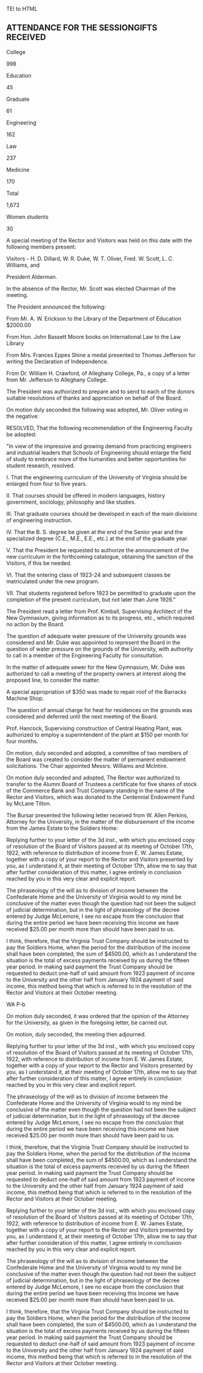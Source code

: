  TEI to HTML

ATTENDANCE FOR THE SESSIONGIFTS RECEIVED
----------------------------------------

College

998

Education

45

Graduate

61

Engineering

162

Law

237

Medicine

170

Total

1,673

Women students

30

A special meeting of the Rector and Visitors was held on this date with the following members present:

Visitors - H. D. Dillard, W. R. Duke, W. T. Oliver, Fred. W. Scott, L. C. Williams, and

President Alderman.

In the absence of the Rector, Mr. Scott was elected Chairman of the meeting.

The President announced the following:

From Mr. A. W. Erickson to the Library of the Department of Education $2000.00

From Hon. John Bassett Moore books on International Law to the Law Library

From Mrs. Frances Eppes Shine a medal presented to Thomas Jefferson for writing the Declaration of Independence.

From Dr. William H. Crawford, of Alleghany College, Pa., a copy of a letter from Mr. Jefferson to Alleghany College.

The President was authorized to prepare and to send to each of the donors suitable resolutions of thanks and appreciation on behalf of the Board.

On motion duly seconded the following was adopted, Mr. Oliver voting in the negative:

RESOLVED, That the following recommendation of the Engineering Faculty be adopted:

"In view of the impressive and growing demand from practicing engineers and industrial leaders that Schools of Engineering should enlarge the field of study to embrace more of the humanities and better opportunities for student research, resolved.

I. That the engineering curriculum of the University of Virginia should be enlarged from four to five years.

II. That courses should be offered in modern languages, history government, sociology, philosophy and like studies.

III. That graduate courses should be developed in each of the main divisions of engineering instruction.

IV. That the B. S. degree be given at the end of the Senior year and the specialized degree (C.E., M.E., E.E., etc.) at the end of the graduate year.

V. That the President be requested to authorize the announcement of the new curriculum in the forthcoming catalogue, obtaining the sanction of the Visitors, if this be needed.

VI. That the entering class of 1923-24 and subsequent classes be matriculated under the new program.

VII. That students registered before 1923 be permitted to graduate upon the completion of the present curriculum, but not later than June 1926."

The President read a letter from Prof. Kimball, Supervising Architect of the New Gymnasium, giving information as to its progress, etc., which required no action by the Board.

The question of adequate water pressure of the University grounds was considered and Mr. Duke was appointed to represent the Board in the question of water pressure on the grounds of the University, with authority to call in a member of the Engineering Faculty for consultation.

In the matter of adequate sewer for the New Gymnasium, Mr. Duke was authorized to call a meeting of the property owners at interest along the proposed line, to consider the matter.

A special appropriation of $350 was made to repair roof of the Barracks Machine Shop.

The question of annual charge for heat for residences on the grounds was considered and deferred until the next meeting of the Board.

Prof. Hancock, Supervising construction of Central Heating Plant, was authorized to employ a superintendent of the plant at $150 per month for four months.

On motion, duly seconded and adopted, a committee of two members of the Board was created to consider the matter of permanent endowment solicitations. The Chair appointed Messrs. Williams and McIntire.

On motion duly seconded and adopted, The Rector was authorized to transfer to the Alumni Board of Trustees a certificate for five shares of stock of the Commerce Bank and Trust Company standing in the name of the Rector and Visitors, which was donated to the Centennial Endowment Fund by McLane Tilton.

The Bursar presented the following letter received from W. Allen Perkins, Attorney for the University, in the matter of the disbursement of the income from the James Estate to the Soldiers Home:

Replying further to your letter of the 3d inst., with which you enclosed copy of resolution of the Board of Visitors passed at its meeting of October 17th, 1922, with reference to distribution of income from E. W. James Estate, together with a copy of your report to the Rector and Visitors presented by you, as I understand it, at their meeting of October 17th, allow me to say that after further consideration of this matter, I agree entirely in conclusion reached by you in this very clear and explicit report.

The phraseology of the will as to division of income between the Confederate Home and the University of Virginia would to my mind be conclusive of the matter even though the question had not been the subject of judicial determination, but in the light of phraseology of the decree entered by Judge McLemore, I see no escape from the conclusion that during the entire period we have been receiving this income we have received $25.00 per month more than should have been paid to us.

I think, therefore, that the Virginia Trust Company should be instructed to pay the Soldiers Home, when the period for the distribution of the income shall have been completed, the sum of $4500.00, which as I understand the situation is the total of excess payments received by us during the fifteen year period. In making said payment the Trust Company should be requested to deduct one-half of said amount from 1923 payment of income to the University and the other half from January 1924 payment of said income, this method being that which is referred to in the resolution of the Rector and Visitors at their October meeting.

WA P-b

On motion duly seconded, it was ordered that the opinion of the Attorney for the University, as given in the foregoing letter, be carried out.

On motion, duly seconded, the meeting then adjourned.

Replying further to your letter of the 3d inst., with which you enclosed copy of resolution of the Board of Visitors passed at its meeting of October 17th, 1922, with reference to distribution of income from E. W. James Estate, together with a copy of your report to the Rector and Visitors presented by you, as I understand it, at their meeting of October 17th, allow me to say that after further consideration of this matter, I agree entirely in conclusion reached by you in this very clear and explicit report.

The phraseology of the will as to division of income between the Confederate Home and the University of Virginia would to my mind be conclusive of the matter even though the question had not been the subject of judicial determination, but in the light of phraseology of the decree entered by Judge McLemore, I see no escape from the conclusion that during the entire period we have been receiving this income we have received $25.00 per month more than should have been paid to us.

I think, therefore, that the Virginia Trust Company should be instructed to pay the Soldiers Home, when the period for the distribution of the income shall have been completed, the sum of $4500.00, which as I understand the situation is the total of excess payments received by us during the fifteen year period. In making said payment the Trust Company should be requested to deduct one-half of said amount from 1923 payment of income to the University and the other half from January 1924 payment of said income, this method being that which is referred to in the resolution of the Rector and Visitors at their October meeting.

Replying further to your letter of the 3d inst., with which you enclosed copy of resolution of the Board of Visitors passed at its meeting of October 17th, 1922, with reference to distribution of income from E. W. James Estate, together with a copy of your report to the Rector and Visitors presented by you, as I understand it, at their meeting of October 17th, allow me to say that after further consideration of this matter, I agree entirely in conclusion reached by you in this very clear and explicit report.

The phraseology of the will as to division of income between the Confederate Home and the University of Virginia would to my mind be conclusive of the matter even though the question had not been the subject of judicial determination, but in the light of phraseology of the decree entered by Judge McLemore, I see no escape from the conclusion that during the entire period we have been receiving this income we have received $25.00 per month more than should have been paid to us.

I think, therefore, that the Virginia Trust Company should be instructed to pay the Soldiers Home, when the period for the distribution of the income shall have been completed, the sum of $4500.00, which as I understand the situation is the total of excess payments received by us during the fifteen year period. In making said payment the Trust Company should be requested to deduct one-half of said amount from 1923 payment of income to the University and the other half from January 1924 payment of said income, this method being that which is referred to in the resolution of the Rector and Visitors at their October meeting.